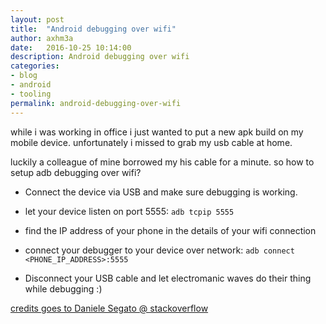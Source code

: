 ```yaml
---
layout: post
title:  "Android debugging over wifi"
author: axhm3a
date:   2016-10-25 10:14:00
description: Android debugging over wifi
categories:
- blog
- android
- tooling
permalink: android-debugging-over-wifi
---
```


while i was working in office i just wanted to put a new apk build on my mobile device.
unfortunately i missed to grab my usb cable at home.

luckily a colleague of mine borrowed my his cable for a minute. so how to setup adb debugging over wifi?

* Connect the device via USB and make sure debugging is working.

* let your device listen on port 5555: `adb tcpip 5555`

* find the IP address of your phone in the details of your wifi connection

* connect your debugger to your device over network:
  `adb connect <PHONE_IP_ADDRESS>:5555`

* Disconnect your USB cable and let electromanic waves do their thing while debugging :)

[credits goes to Daniele Segato @ stackoverflow](http://stackoverflow.com/a/10236938)
